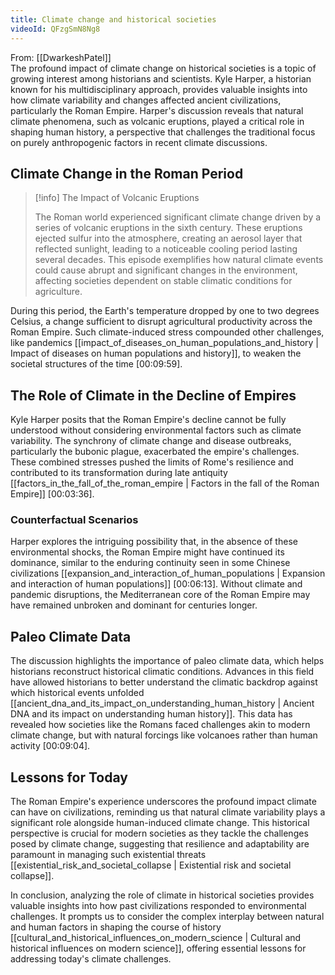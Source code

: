 ```yaml
---
title: Climate change and historical societies
videoId: QFzgSmN8Ng8
---
```


From: [[DwarkeshPatel]] <br/> 
The profound impact of climate change on historical societies is a topic of growing interest among historians and scientists. Kyle Harper, a historian known for his multidisciplinary approach, provides valuable insights into how climate variability and changes affected ancient civilizations, particularly the Roman Empire. Harper's discussion reveals that natural climate phenomena, such as volcanic eruptions, played a critical role in shaping human history, a perspective that challenges the traditional focus on purely anthropogenic factors in recent climate discussions.

## Climate Change in the Roman Period

> [!info] The Impact of Volcanic Eruptions
> 
> The Roman world experienced significant climate change driven by a series of volcanic eruptions in the sixth century. These eruptions ejected sulfur into the atmosphere, creating an aerosol layer that reflected sunlight, leading to a noticeable cooling period lasting several decades. This episode exemplifies how natural climate events could cause abrupt and significant changes in the environment, affecting societies dependent on stable climatic conditions for agriculture. 

During this period, the Earth's temperature dropped by one to two degrees Celsius, a change sufficient to disrupt agricultural productivity across the Roman Empire. Such climate-induced stress compounded other challenges, like pandemics [[impact_of_diseases_on_human_populations_and_history | Impact of diseases on human populations and history]], to weaken the societal structures of the time <a class="yt-timestamp" data-t="00:09:59">[00:09:59]</a>.

## The Role of Climate in the Decline of Empires

Kyle Harper posits that the Roman Empire's decline cannot be fully understood without considering environmental factors such as climate variability. The synchrony of climate change and disease outbreaks, particularly the bubonic plague, exacerbated the empire's challenges. These combined stresses pushed the limits of Rome's resilience and contributed to its transformation during late antiquity [[factors_in_the_fall_of_the_roman_empire | Factors in the fall of the Roman Empire]] <a class="yt-timestamp" data-t="00:03:36">[00:03:36]</a>.

### Counterfactual Scenarios

Harper explores the intriguing possibility that, in the absence of these environmental shocks, the Roman Empire might have continued its dominance, similar to the enduring continuity seen in some Chinese civilizations [[expansion_and_interaction_of_human_populations | Expansion and interaction of human populations]] <a class="yt-timestamp" data-t="00:06:13">[00:06:13]</a>. Without climate and pandemic disruptions, the Mediterranean core of the Roman Empire may have remained unbroken and dominant for centuries longer.

## Paleo Climate Data

The discussion highlights the importance of paleo climate data, which helps historians reconstruct historical climatic conditions. Advances in this field have allowed historians to better understand the climatic backdrop against which historical events unfolded [[ancient_dna_and_its_impact_on_understanding_human_history | Ancient DNA and its impact on understanding human history]]. This data has revealed how societies like the Romans faced challenges akin to modern climate change, but with natural forcings like volcanoes rather than human activity <a class="yt-timestamp" data-t="00:09:04">[00:09:04]</a>.

## Lessons for Today

The Roman Empire's experience underscores the profound impact climate can have on civilizations, reminding us that natural climate variability plays a significant role alongside human-induced climate change. This historical perspective is crucial for modern societies as they tackle the challenges posed by climate change, suggesting that resilience and adaptability are paramount in managing such existential threats [[existential_risk_and_societal_collapse | Existential risk and societal collapse]].

In conclusion, analyzing the role of climate in historical societies provides valuable insights into how past civilizations responded to environmental challenges. It prompts us to consider the complex interplay between natural and human factors in shaping the course of history [[cultural_and_historical_influences_on_modern_science | Cultural and historical influences on modern science]], offering essential lessons for addressing today's climate challenges.